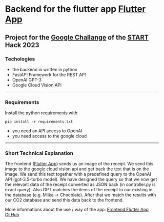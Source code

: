 Backend for the flutter app [Flutter App](https://github.com/TheNewReducers/flutter_app)
======
## Project for the [Google Challange](https://github.com/START-Hack/GOOGLE_STARTHACK23) of the [START](https://www.startglobal.org/) Hack 2023


### Techologies
- the backend in written in python
- FastAPI Framework for the REST API
- OpenAI GPT-3
- Google Cloud Vision API
___
### Requirements
 Install the python requirements with:

```pip install -r requirements.txt```

- you need an API access to OpenAI
- you need access to the google cloud
___
### Short Technical Explanation 
The frontend ([Flutter App](https://github.com/TheNewReducers/flutter_app)) sends us an image of the receipt. We send this image to the google cloud vision api and get back the text that is on the image. We send this text together with a predefined query to the OpenAI API (gpt-3.5-turbo model). We have designed the query so that we now get the relevant data of the receipt converted as JSON back (in controller.py is exact query).  Also GPT matches the items of the receipt to our existing in the database (e.g. Milka -> Chocolate). After that we match the results with our CO2 database and send this data back to the frontend.

More informations about the use / way of the app: [Frontend Flutter App GitHub](https://github.com/TheNewReducers/flutter_app)



